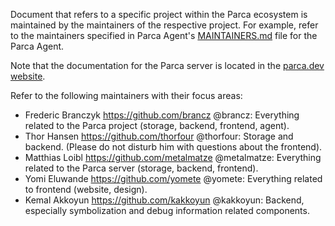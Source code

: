Document that refers to a specific project within the Parca ecosystem
is maintained by the maintainers of the respective project. For example, refer
to the maintainers specified in Parca Agent's
[MAINTAINERS.md](https://github.com/parca/parca-agent/blob/main/MAINTAINERS.md)
file for the Parca Agent.

Note that the documentation for the Parca server is located in the [parca.dev website](https://www.parca.dev/docs/overview).

Refer to the following maintainers with their focus areas:

* Frederic Branczyk <https://github.com/brancz> @brancz: Everything related to the Parca project (storage, backend, frontend, agent).
* Thor Hansen <https://github.com/thorfour> @thorfour: Storage and backend. (Please do not disturb him with questions about the frontend).
* Matthias Loibl <https://github.com/metalmatze> @metalmatze: Everything related to the Parca server (storage, backend, frontend).
* Yomi Eluwande <https://github.com/yomete> @yomete: Everything related to frontend (website, design).
* Kemal Akkoyun <https://github.com/kakkoyun> @kakkoyun: Backend, especially symbolization and debug information related components.
